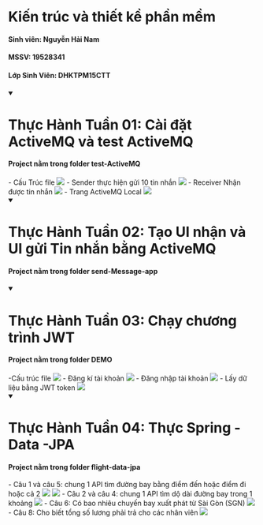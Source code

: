# Kiến trúc và thiết kề phần mềm
#### Sinh viên: Nguyễn Hải Nam 
#### MSSV: 19528341
#### Lớp Sinh Viên: DHKTPM15CTT
<details open>
<summary><h1>Thực Hành Tuần 01: Cài đặt ActiveMQ và test ActiveMQ</h1></summary>
 <h4> Project nằm trong folder test-ActiveMQ</h4>
- Cấu Trúc file
<img src="/Image/Screenshot 2022-09-10 150807.png" />
- Sender thực hiện gửi 10 tin nhắn
<img src="/Image/Screenshot 2022-09-10 151310.png" />
- Receiver Nhận được tin nhắn
<img src="/Image/Screenshot 2022-09-10 151401.png" />
- Trang ActiveMQ Local
<img src="/Image/Screenshot 2022-09-10 151741.png" />
</details>

<details open>
 <summary><h1>Thực Hành Tuần 02: Tạo UI nhận và UI gửi Tin nhắn bằng ActiveMQ</h1></summary>
 <h4> Project nằm trong folder send-Message-app </h4>
</details>

<details open>
  <summary><h1>Thực Hành Tuần 03: Chạy chương trình JWT</h1></summary>
 <h4> Project nằm trong folder DEMO </h4>
-Cấu trúc file
<img src="/Image/tuan03_04.png" />
- Đăng kí tài khoản
<img src="/Image/tuan03.png" />
- Đăng nhập tài khoản 
<img src="/Image/tuan03_02.png" />
- Lấy dữ liệu bằng JWT token
<img src="/Image/tuan03_03.png" />
</details>

<details open>
<summary><h1>Thực Hành Tuần 04: Thực Spring - Data -JPA </h1></summary>
 <h4> Project nằm trong folder flight-data-jpa</h4>
  - Câu 1 và câu 5: chung 1 API tìm đường bay bằng điểm đến hoặc điểm đi hoặc cả 2 
  <img src="/Image/jpa-cau01.png" />
  <img src="/Image/jpa-cau05.png" />
  - Câu 2 và câu 4: chung 1 API tìm dộ dài đường bay trong 1 khoảng
  <img src="/Image/jpa-cau02.png" />
  - Câu 6: Có bao nhiêu chuyến bay xuất phát từ Sài Gòn (SGN)
  <img src="/Image/jpa-cau06.png" />
  - Câu 8: Cho biết tổng số lương phải trả cho các nhân viên
  <img src="/Image/jpa-cau08.png" />
</details>
